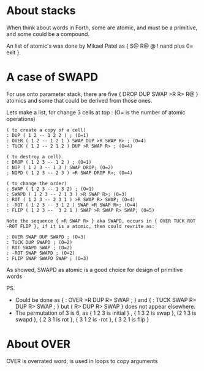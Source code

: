 # About stacks

When think about words in Forth, some are atomic, and must be a primitive, and some could be a compound. 

An list of atomic's was done by  Mikael Patel as { S@ R@  @ ! nand plus 0= exit }.


# A case of SWAPD

For use onto parameter stack, there are five { DROP DUP SWAP >R R> R@ } atomics and some that could be derived from those ones.

Lets make a list, for change 3 cells at top :
(O= is the number of atomic operations)
```
( to create a copy of a cell)
: DUP ( 1 2 -- 1 2 2 ) ; (O=1)
: OVER ( 1 2 -- 1 2 1 ) SWAP DUP >R SWAP R> ; (O=4)
: TUCK ( 1 2 -- 2 1 2 ) DUP >R SWAP R> ; (O=4)

( to destroy a cell)
: DROP ( 1 2 3 -- 1 2 ) ; (O=1)
: NIP ( 1 2 3 -- 1 3 ) SWAP DROP; (O=2)
: NIPD ( 1 2 3 -- 2 3 ) >R SWAP DROP R>; (O=4) 

( to change the order)
: SWAP ( 1 2 3 -- 1 3 2) ; (O=1)
: SWAPD ( 1 2 3 -- 2 1 3 ) >R SWAP R>; (O=3)
: ROT ( 1 2 3 -- 2 3 1 ) >R SWAP R> SWAP; (O=4)
: -ROT ( 1 2 3 -- 3 1 2 ) SWAP >R SWAP R>; (O=4)
: FLIP ( 1 2 3 --  3 2 1 ) SWAP >R SWAP R> SWAP; (O=5)

Note the sequence { >R SWAP R> } aka SWAPD, occurs in { OVER TUCK ROT -ROT FLIP }, if it is a atomic, then could rewrite as:

: OVER SWAP DUP SWAPD ; (O=3)
: TUCK DUP SWAPD ; (O=2)
: ROT SWAPD SWAP ; (O=2)
: -ROT SWAP SWAPD ; (O=2)
: FLIP SWAP SWAPD SWAP ; (O=3)

```
As showed, SWAPD as atomic is a good choice for design of primitive words


PS. 
- Could be done as { : OVER >R DUP R> SWAP ; } and { : TUCK SWAP R> DUP R> SWAP ; } but { R> DUP R> SWAP } does not appear elsewhere.
- The permutation of 3 is 6, as { 1 2 3 is initial } , { 1 3 2 is swap }, (2 1 3 is swapd }, { 2 3 1 is rot }, { 3 1 2 is -rot }, { 3 2 1 is flip }

# About OVER

OVER is overrated word, is used in loops to copy arguments

